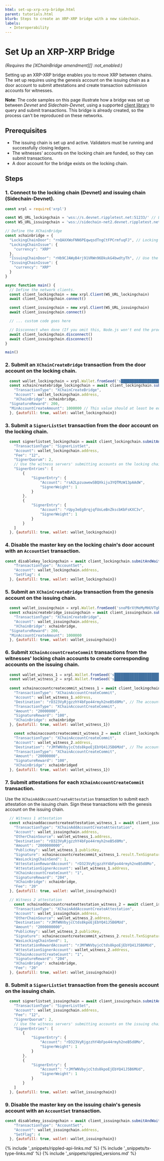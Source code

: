 ```yaml
---
html: set-up-xrp-xrp-bridge.html
parent: tutorials.html
blurb: Steps to create an XRP-XRP bridge with a new sidechain.
labels:
  - Interoperability
---
```

# Set Up an XRP-XRP Bridge

_(Requires the [XChainBridge amendment][] :not_enabled:)_

Setting up an XRP-XRP bridge enables you to move XRP between chains. The set up requires using the genesis account on the issuing chain as a door account to submit attestations and create transaction submission accounts for witnesses.

**Note**: The code samples on this page illustrate how a bridge was set up between *Devnet* and *Sidechain-Devnet*, using a supported [client library](client-libraries.html) to query and submit transactions. This bridge is already created, so the process can't be reproduced on these networks.


## Prerequisites

- The issuing chain is set up and active. Validators must be running and successfully closing ledgers.
- The witnesses' accounts on the locking chain are funded, so they can submit transactions.
- A door account for the bridge exists on the locking chain.


## Steps

### 1. Connect to the locking chain (Devnet) and issuing chain (Sidechain-Devnet).

```javascript
const xrpl = require('xrpl')

const WS_URL_lockingchain = 'wss://s.devnet.rippletest.net:51233/' // Locking chain
const WS_URL_issuingchain = 'wss://sidechain-net2.devnet.rippletest.net:51233/' // Issuing chain

// Define the XChainBridge
const xchainbridge = {
  "LockingChainDoor": "rnQAXXWoFNN6PEqwqsdTngCtFPCrmfuqFJ", // Locking chain door account
  "LockingChainIssue": {
    "currency": "XRP"
  },
  "IssuingChainDoor": "rHb9CJAWyB4rj91VRWn96DkukG4bwdtyTh", // Use the genesis address hardcoded in rippled
  "IssuingChainIssue": {
    "currency": "XRP"
  }
}

async function main() {
  // Define the network clients.
  const client_lockingchain = new xrpl.Client(WS_URL_lockingchain)
  await client_lockingchain.connect()

  const client_issuingchain = new xrpl.Client(WS_URL_issuingchain)
  await client_issuingchain.connect()

  // ... custom code goes here

  // Disconnect when done (If you omit this, Node.js won't end the process)
  await client_lockingchain.disconnect()
  await client_issuingchain.disconnect()
}

main()
```

### 2. Submit an `XChainCreateBridge` transaction from the door account on the locking chain.

```javascript
  const wallet_lockingchain = xrpl.Wallet.fromSeed('s████████████████████████████') // Locking chain door account
  const xchaincreatebridge_lockingchain = await client_lockingchain.submitAndWait({
    "TransactionType": "XChainCreateBridge",
    "Account": wallet_lockingchain.address,
    "XChainBridge": xchainbridge,
  "SignatureReward": 200,
  "MinAccountCreateAmount": 1000000 // This value should at least be equal to the account reserve on the issuing chain.
  }, {autofill: true, wallet: wallet_lockingchain})
```

### 3. Submit a `SignerListSet` transaction from the door account on the locking chain.

```javascript
  const signerlistset_lockingchain = await client_lockingchain.submitAndWait({
    "TransactionType": "SignerListSet",
    "Account": wallet_lockingchain.address,
    "Fee": "12",
    "SignerQuorum": 2,    
    // Use the witness servers' submitting accounts on the locking chain.
    "SignerEntries": [
        {
            "SignerEntry": {
                "Account": "rsA2LpzuawewSBQXkiju3YQTMzW13pAAdW",
                "SignerWeight": 1
            }
        },
        {
            "SignerEntry": {
                "Account": "rUpy3eEg8rqjqfUoLeBnZkscbKbFsKXC3v",
                "SignerWeight": 1
            }
        }
    ]
  }, {autofill: true, wallet: wallet_lockingchain})
```

### 4. Disable the master key on the locking chain's door account with an `AccountSet` transaction.

```javascript
const disablekey_lockingchain = await client_lockingchain.submitAndWait({
    "TransactionType": "AccountSet",
    "Account": wallet_lockingchain.address,
    "SetFlag": 4
  }, {autofill: true, wallet: wallet_lockingchain})
```

### 5. Submit an `XChainCreateBridge` transaction from the genesis account on the issuing chain.

```javascript
  const wallet_issuingchain = xrpl.Wallet.fromSeed('snoPBrXtMeMyMHUVTgbuqAfg1SUTb') // Use the genesis secret hardcoded in rippled.
  const xchaincreatebridge_issuingchain = await client_issuingchain.submitAndWait({
    "TransactionType": "XChainCreateBridge",
    "Account": wallet_issuingchain.address,
    "XChainBridge": xchainbridge,
  "SignatureReward": 200,
  "MinAccountCreateAmount": 1000000
  }, {autofill: true, wallet: wallet_issuingchain})
```

### 6. Submit `XChainAccountCreateCommit` transactions from the witnesses' locking chain accounts to create corresponding accounts on the issuing chain.

```javascript
  const wallet_witness_1 = xrpl.Wallet.fromSeed('s████████████████████████████') // Witness server 1 from `SignerListSet`: rsA2LpzuawewSBQXkiju3YQTMzW13pAAdW
  const wallet_witness_2 = xrpl.Wallet.fromSeed('s████████████████████████████') // Witness server 2 from `SignerListSet`: rUpy3eEg8rqjqfUoLeBnZkscbKbFsKXC3v
  
  const xchainaccountcreatecommit_witness_1 = await client_lockingchain.submitAndWait({
    "TransactionType": "XChainAccountCreateCommit",
    "Account": wallet_witness_1.address,
    "Destination": "rD323VyRjgzzhY4bFpo44rmyh2neB5d8Mo", // The account to create and fund for witness 1 on the issuing chain.
    "TransactionType": "XChainAccountCreateCommit",
    "Amount": "20000000",
    "SignatureReward": "100",
    "XChainBridge": xchainbridge
  }, {autofill: true, wallet: wallet_witness_1})

    const xchainaccountcreatecommit_witness_2 = await client_lockingchain.submitAndWait({
    "TransactionType": "XChainAccountCreateCommit",
    "Account": wallet_witness_2.address,
    "Destination": "rJMfWNVbyjcCtds8kpoEjEbYQ41J5B6MUd", // The account to create and fund for witness 2 on the issuing chain.
    "TransactionType": "XChainAccountCreateCommit",
    "Amount": "20000000",
    "SignatureReward": "100",
    "XChainBridge": xchainbridged
  }, {autofill: true, wallet: wallet_witness_1})
```

### 7. Submit attestations for each `XChainAccountCreateCommit` transaction.

Use the `XChainAddAccountCreateAttestation` transaction to submit each attestation on the issuing chain. Sign these transactions with the genesis account on the issuing chain.

```javascript
  // Witness 1 attestation
  const xchainaddaccountcreateattestation_witness_1 = await client_issuingchain.submitAndWait({
    "TransactionType": "XChainAddAccountCreateAttestation",
    "Account": wallet_issuingchain.address,
    "OtherChainSource": wallet_witness_1.address,
    "Destination": "rD323VyRjgzzhY4bFpo44rmyh2neB5d8Mo",
    "Amount": "2000000000",
    "PublicKey": wallet_witness_1.publicKey,
    "Signature": xchainaccountcreatecommit_witness_1.result.TxnSignature,
    "WasLockingChainSend": 1,
    "AttestationRewardAccount": "rD323VyRjgzzhY4bFpo44rmyh2neB5d8Mo",
    "AttestationSignerAccount": wallet_witness_1.address,
    "XChainAccountCreateCount": "1",
    "SignatureReward": "204",
    "XChainBridge": xchainbridge,
    "Fee": "20"
  }, {autofill: true, wallet: wallet_issuingchain})

  // Witness 2 attestation
    const xchainaddaccountcreateattestation_witness_2 = await client_issuingchain.submitAndWait({
    "TransactionType": "XChainAddAccountCreateAttestation",
    "Account": wallet_issuingchain.address,
    "OtherChainSource": wallet_witness_2.address,
    "Destination": "rJMfWNVbyjcCtds8kpoEjEbYQ41J5B6MUd",
    "Amount": "2000000000",
    "PublicKey": wallet_witness_2.publicKey,
    "Signature": xchainaccountcreatecommit_witness_2.result.TxnSignature,
    "WasLockingChainSend": 1,
    "AttestationRewardAccount": "rJMfWNVbyjcCtds8kpoEjEbYQ41J5B6MUd",
    "AttestationSignerAccount": wallet_witness_2.address,
    "XChainAccountCreateCount": "1",
    "SignatureReward": "204",
    "XChainBridge": xchainbridge,
    "Fee": "20"
  }, {autofill: true, wallet: wallet_issuingchain})
```

### 8. Submit a `SignerListSet` transaction from the genesis account on the issuing chain.

```javascript
  const signerlistset_issuingchain = await client_issuingchain.submitAndWait({
    "TransactionType": "SignerListSet",
    "Account": wallet_issuingchain.address,
    "Fee": "12",
    "SignerQuorum": 2,    
    // Use the witness servers' submitting accounts on the issuing chain created in step 7
    "SignerEntries": [
        {
            "SignerEntry": {
                "Account": "rD323VyRjgzzhY4bFpo44rmyh2neB5d8Mo",
                "SignerWeight": 1
            }
        },
        {
            "SignerEntry": {
                "Account": "rJMfWNVbyjcCtds8kpoEjEbYQ41J5B6MUd",
                "SignerWeight": 1
            }
        }
    ]
  }, {autofill: true, wallet: wallet_issuingchain})
```

### 9. Disable the master key on the issuing chain's genesis account with an `AccountSet` transaction.

```javascript
const disablekey_issuingchain = await client_issuingchain.submitAndWait({
    "TransactionType": "AccountSet",
    "Account": wallet_issuingchain.address,
    "SetFlag": 4
  }, {autofill: true, wallet: wallet_issuingchain})
```

<!--{# common link defs #}-->
{% include '_snippets/rippled-api-links.md' %}
{% include '_snippets/tx-type-links.md' %}
{% include '_snippets/rippled_versions.md' %}